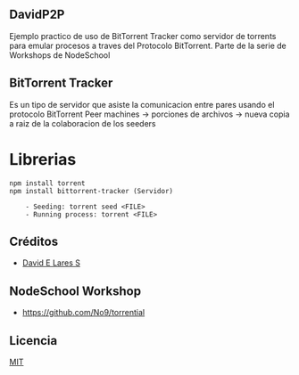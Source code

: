 ## DavidP2P

Ejemplo practico de uso de BitTorrent Tracker como servidor de torrents para emular procesos a traves del Protocolo BitTorrent.
Parte de la serie de Workshops de NodeSchool

## BitTorrent Tracker

Es un tipo de servidor que asiste la comunicacion entre pares usando el protocolo BitTorrent
Peer machines -> porciones de archivos -> nueva copia a raiz de la colaboracion de los seeders

# Librerias
	
	npm install torrent
	npm install bittorrent-tracker (Servidor)

		- Seeding: torrent seed <FILE>
		- Running process: torrent <FILE>

## Créditos
- [David E Lares S](https://twitter.com/@davidlares3)

## NodeSchool Workshop
- https://github.com/No9/torrential

## Licencia

[MIT](https://opensource.org/licenses/MIT)